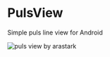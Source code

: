 # PulsView
Simple puls line view for Android

![puls view by arastark](https://media.giphy.com/media/eivwqATrtL7CTrPMrE/giphy.gif)
